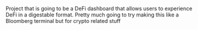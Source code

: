 Project that is going to be a DeFi dashboard that allows users to experience DeFi in a digestable format.
Pretty much going to try making this like a Bloomberg terminal but for crypto related stuff
